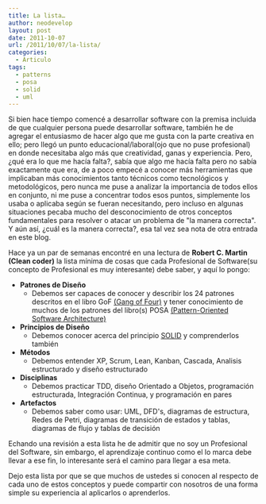 ```yaml
---
title: La lista…
author: neodevelop
layout: post
date: 2011-10-07
url: /2011/10/07/la-lista/
categories:
  - Articulo
tags:
  - patterns
  - posa
  - solid
  - uml
---
```

Si bien hace tiempo comencé a desarrollar software con la premisa incluida de que cualquier persona puede desarrollar software, también he de agregar el entusiasmo de hacer algo que me gusta con la parte creativa en ello; pero llegó un punto educacional/laboral(ojo que no puse profesional) en donde necesitaba algo más que creatividad, ganas y experiencia. Pero, ¿qué era lo que me hacía falta?, sabía que algo me hacía falta pero no sabía exactamente que era, de a poco empecé a conocer más herramientas que implicaban más conocimientos tanto técnicos como tecnológicos y metodológicos, pero nunca me puse a analizar la importancia de todos ellos en conjunto, ni me puse a concentrar todos esos puntos, simplemente los usaba o aplicaba según se fueran necesitando, pero incluso en algunas situaciones pecaba mucho del desconocimiento de otros conceptos fundamentales para resolver o atacar un problema de "la manera correcta". Y aún así, ¿cuál es la manera correcta?, esa tal vez sea nota de otra entrada en este blog.

Hace ya un par de semanas encontré en una lectura de __Robert C. Martin (Clean coder)__ la lista mínima de cosas que cada Profesional de Software(su concepto de Profesional es muy interesante) debe saber, y aquí lo pongo:

- __Patrones de Diseño__
  - Debemos ser capaces de conocer y describir los 24 patrones descritos en el libro GoF [(Gang of Four)][1] y tener conocimiento de muchos de los patrones del libro(s) POSA [(Pattern-Oriented Software Architecture)][2]
- __Principios de Diseño__
  - Debemos conocer acerca del principio [SOLID][3] y comprenderlos también
- __Métodos__
  - Debemos entender XP, Scrum, Lean, Kanban, Cascada, Analisis estructurado y diseño estructurado
- __Disciplinas__
  - Debemos practicar TDD, diseño Orientado a Objetos, programación estructurada, Integración Continua, y programación en pares
- __Artefactos__
  - Debemos saber como usar: UML, DFD's, diagramas de estructura, Redes de Petri, diagramas de transición de estados y tablas, diagramas de flujo y tablas de decisión

Echando una revisión a esta lista he de admitir que no soy un Profesional del Software, sin embargo, el aprendizaje continuo como el lo marca debe llevar a ese fin, lo interesante será el camino para llegar a esa meta.

Dejo esta lista por que se que muchos de ustedes si conocen al respecto de cada uno de estos conceptos y puede compartir con nosotros de una forma simple su experiencia al aplicarlos o aprenderlos.

 [1]: http://www.amazon.com/Design-Patterns-Elements-Reusable-Object-Oriented/dp/0201633612
 [2]: http://www.cs.wustl.edu/~schmidt/POSA/
 [3]: http://butunclebob.com/ArticleS.UncleBob.PrinciplesOfOod